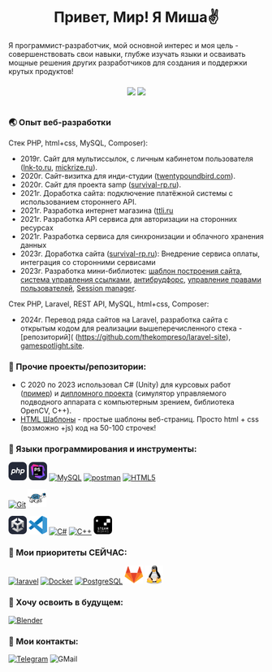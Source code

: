 <h1 align="center"> Привет, Мир! Я Миша✌️ </h1>
Я программист-разработчик, мой основной интерес и моя цель - совершенствовать свои навыки, глубже изучать языки и осваивать мощные решения других разработчиков для создания и поддержки крутых продуктов!

### 

<p align="center">
  <a href="https://t.me/user1883"><img src="https://img.shields.io/badge/Telegram-273254?style=for-the-badge&logo=Telegram"></a>
  <a href="mailto:encrypt@internet.ru"><img src="https://img.shields.io/badge/encrypt@internet.ru-273254?style=for-the-badge&logo=GMail"></a>
</p>
<h1> </h1>

### 🌏 Опыт веб-разработки
Стек PHP, html+css, MySQL, Composer):
- 2019г. Сайт для мультиссылок, с личным кабинетом пользователя ([lnk-to.ru](lnk-to.ru), [mickrize.ru](mickrize.ru)).
- 2020г. Сайт-визитка для инди-студии ([twentypoundbird.com](twentypoundbird.com)).
- 2020г. Сайт для проекта samp ([survival-rp.ru](survival-rp.ru)).
- 2021г. Доработка сайта: подключение платёжной системы с использованием стороннего API. 
- 2021г. Разработка интернет магазина ([ttli.ru](https://ttli.ru)      
- 2021г. Разработка API сервиса для авторизации на сторонних ресурсах
- 2021г. Разработка сервиса для синхронизации и облачного хранения данных
- 2023г. Доработка сайта ([survival-rp.ru](survival-rp.ru)): Внедрение сервиса оплаты, интеграция со сторонними сервисами
- 2023г. Разработка мини-библиотек: [шаблон построения сайта](https://github.com/TheKompreso/blank-website-template), [система управления ссылками](https://github.com/TheKompreso/url-database-engine), [антибрудфорс](https://github.com/TheKompreso/brute-force-protection), [управление
правами пользователей](https://github.com/TheKompreso/simple-permission-engine), [Session manager](https://github.com/TheKompreso/session-manager).

Cтек PHP, Laravel, REST API, MySQL, html+css, Composer:
- 2024г. Перевод ряда сайтов на Laravel, разработка сайта с открытым кодом для реализации вышеперечисленного стека - [репозиторий](
(https://github.com/thekompreso/laravel-site), [gamespotlight.site](https://gamespotlight.site).

### 🔨 Прочие проекты/репозитории:
- С 2020 по 2023 использовал C# (Unity) для курсовых работ ([пример](https://github.com/twentypoundbird/SMTU_2_COURSE)) и [дипломного проекта](https://github.com/TheKompreso/UUV-simulator-Graduation-Qualification-Work) (симулятор управляемого подводного аппарата с компьютерным зрением, библиотека OpenCV, C++).
- [HTML Шаблоны](https://github.com/TheKompreso/html-page-templates) - простые шаблоны веб-страниц. Просто html + css (возможно +js) код на 50-100 строчек!

### 🌟 Языки программирования и инструменты:
  <a href="https://www.php.net/" target="_blank" rel="noreferrer"><img src="https://github.com/tandpfun/skill-icons/blob/main/icons/PHP-Dark.svg" width="36" height="36" alt="PHP" /></a>
  <a href="https://www.jetbrains.com/phpstorm/" target="_blank" rel="noreferrer"><img src="https://github.com/tandpfun/skill-icons/blob/main/icons/PhpStorm-Dark.svg" width="36" height="36" alt="PHPStorm" /></a>
  <a href="https://www.mysql.com/" target="_blank" rel="noreferrer"><img src="https://raw.githubusercontent.com/danielcranney/readme-generator/main/public/icons/skills/mysql-colored.svg" width="36" height="36" alt="MySQL" /></a>
  <a href="https://postman.com" target="_blank" rel="noreferrer"> <img src="https://www.vectorlogo.zone/logos/getpostman/getpostman-icon.svg" alt="postman" width="36" height="36" /></a>
  <a href="https://developer.mozilla.org/en-US/docs/Glossary/HTML5" target="_blank" rel="noreferrer"><img src="https://raw.githubusercontent.com/danielcranney/readme-generator/main/public/icons/skills/html5-colored.svg" width="36" height="36" alt="HTML5" /></a>
  
  <a href="https://git-scm.com/" target="_blank" rel="noreferrer"><img src="https://raw.githubusercontent.com/danielcranney/readme-generator/main/public/icons/skills/git-colored.svg" width="36" height="36" alt="Git" /></a>
  <a href="https://tortoisegit.org" target="_blank" rel="noreferrer"> <img src="https://github.com/TheKompreso/TheKompreso/blob/master/source/brands/tortoisegit.svg" alt="tortoisegit" width="36" height="36" /></a>

  <a href="https://unity.com/" target="_blank" rel="noreferrer"> <img src="https://github.com/tandpfun/skill-icons/blob/main/icons/Unity-Dark.svg" alt="unity" width="36" height="36" /></a>
  <a href="https://code.visualstudio.com/" target="_blank" rel="noreferrer"><img src="https://github.com/brand-icons/brands/blob/master/icons/color/visualstudiocode.svg" width="36" height="36" alt="VS Code" /></a>
  <a href="https://docs.microsoft.com/en-us/dotnet/csharp/" target="_blank" rel="noreferrer"><img src="https://raw.githubusercontent.com/danielcranney/readme-generator/main/public/icons/skills/csharp-colored.svg" width="36" height="36" alt="C#" /></a>
  <a href="https://docs.microsoft.com/en-us/cpp/?view=msvc-170" target="_blank" rel="noreferrer"><img src="https://raw.githubusercontent.com/danielcranney/readme-generator/main/public/icons/skills/cplusplus-colored.svg" width="36" height="36" alt="C++" /></a>
  <a href="https://partner.steamgames.com" target="_blank" rel="noreferrer"> <img src="https://github.com/TheKompreso/TheKompreso/blob/master/source/brands/logo-steamworks.svg" alt="steamworks" width="36" height="36" /></a>
  
### 🌟 Мои приоритеты СЕЙЧАС:
  <a href="https://laravel.com" target="_blank" rel="noreferrer"><img src="https://cdn.simpleicons.org/laravel" width="36" height="36" alt="laravel" /></a>
  <a href="https://www.docker.com/" target="_blank" rel="noreferrer"><img src="https://raw.githubusercontent.com/danielcranney/readme-generator/main/public/icons/skills/docker-colored.svg" width="36" height="36" alt="Docker" /></a>
  <a href="https://www.postgresql.org/" target="_blank" rel="noreferrer"><img src="https://raw.githubusercontent.com/danielcranney/readme-generator/main/public/icons/skills/postgresql-colored.svg" width="36" height="36" alt="PostgreSQL" /></a>
  <a href="https://gitlab.com/" target="_blank" rel="noreferrer"> <img src="https://github.com/brand-icons/brands/blob/master/icons/color/gitlab.svg" alt="gitlab" width="36" height="36" /></a>
  <a href="https://www.linux.org/" target="_blank" rel="noreferrer"> <img src="https://github.com/brand-icons/brands/blob/master/icons/color/linux.svg" alt="linux" width="36" height="36" /></a>
  
### 🌟 Хочу освоить в будущем:
  <a href="https://www.blender.org/" target="_blank" rel="noreferrer"><img src="https://raw.githubusercontent.com/danielcranney/readme-generator/main/public/icons/skills/blender-colored.svg" width="36" height="36" alt="Blender" /></a>
  
### 👀 Мои контакты:
[![Telegram](https://img.shields.io/badge/Telegram-273254?style=for-the-badge&logo=Telegram)](https://t.me/user1883)
![GMail](https://img.shields.io/badge/encrypt@internet.ru-273254?style=for-the-badge&logo=GMail)
